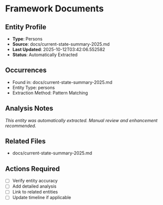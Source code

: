 # Framework Documents

## Entity Profile
- **Type**: Persons
- **Source**: docs/current-state-summary-2025.md
- **Last Updated**: 2025-10-12T03:42:06.552582
- **Status**: Automatically Extracted

## Occurrences
- Found in: docs/current-state-summary-2025.md
- Entity Type: persons
- Extraction Method: Pattern Matching

## Analysis Notes
*This entity was automatically extracted. Manual review and enhancement recommended.*

## Related Files
- docs/current-state-summary-2025.md

## Actions Required
- [ ] Verify entity accuracy
- [ ] Add detailed analysis
- [ ] Link to related entities
- [ ] Update timeline if applicable
